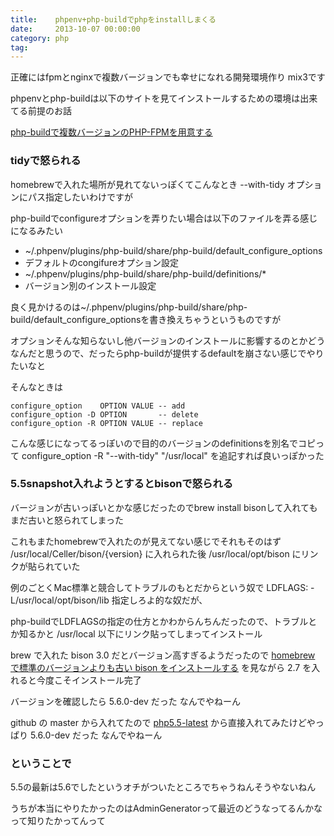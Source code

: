 ```yaml
---
title:    phpenv+php-buildでphpをinstallしまくる
date:     2013-10-07 00:00:00
category: php
tag:
---
```


正確にはfpmとnginxで複数バージョンでも幸せになれる開発環境作り mix3です

phpenvとphp-buildは以下のサイトを見てインストールするための環境は出来てる前提のお話

[php-buildで複数バージョンのPHP-FPMを用意する](http://d.hatena.ne.jp/hnw/20130626)

### tidyで怒られる

homebrewで入れた場所が見れてないっぽくてこんなとき --with-tidy オプションにパス指定したいわけですが

php-buildでconfigureオプションを弄りたい場合は以下のファイルを弄る感じになるみたい

* ~/.phpenv/plugins/php-build/share/php-build/default_configure_options
 * デフォルトのcongifureオプション設定
* ~/.phpenv/plugins/php-build/share/php-build/definitions/*
 * バージョン別のインストール設定

良く見かけるのは~/.phpenv/plugins/php-build/share/php-build/default_configure_optionsを書き換えちゃうというものですが

オプションそんな知らないし他バージョンのインストールに影響するのとかどうなんだと思うので、だったらphp-buildが提供するdefaultを崩さない感じでやりたいなと

そんなときは

    configure_option    OPTION VALUE -- add
    configure_option -D OPTION       -- delete
    configure_option -R OPTION VALUE -- replace

こんな感じになってるっぽいので目的のバージョンのdefinitionsを別名でコピって configure_option -R "--with-tidy" "/usr/local" を追記すれば良いっぽかった

### 5.5snapshot入れようとするとbisonで怒られる

バージョンが古いっぽいとかな感じだったのでbrew install bisonして入れてもまだ古いと怒られてしまった

これもまたhomebrewで入れたのが見えてない感じでそれもそのはず /usr/local/Celler/bison/{version} に入れられた後 /usr/local/opt/bison にリンクが貼られていた

例のごとくMac標準と競合してトラブルのもとだからという奴で LDFLAGS:  -L/usr/local/opt/bison/lib 指定しろよ的な奴だが、

php-buildでLDFLAGSの指定の仕方とかわからんちんだったので、トラブルとか知るかと /usr/local 以下にリンク貼ってしまってインストール

brew で入れた bison 3.0 だとバージョン高すぎるようだったので [homebrew で標準のバージョンよりも古い bison をインストールする](http://blog.sarabande.jp/post/53780323365) を見ながら 2.7 を入れると今度こそインストール完了

バージョンを確認したら 5.6.0-dev だった なんでやねーん

github の master から入れてたので [php5.5-latest](http://snaps.php.net/php5.5-latest.tar.bz2) から直接入れてみたけどやっぱり 5.6.0-dev だった なんでやねーん

### ということで

5.5の最新は5.6でしたというオチがついたところでちゃうねんそうやないねん

うちが本当にやりたかったのはAdminGeneratorって最近のどうなってるんかなって知りたかってんって
